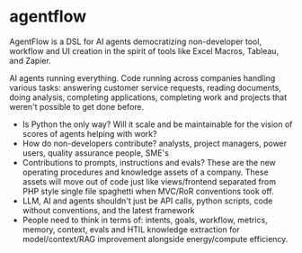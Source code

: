 # agentflow
AgentFlow is a DSL for AI agents democratizing non-developer tool, workflow and UI creation in the spirit of tools like Excel Macros, Tableau, and Zapier.

AI agents running everything. Code running across companies handling various tasks: answering customer service requests, reading documents, doing analysis, completing applications, completing work and projects that weren't possible to get done before.

- Is Python the only way? Will it scale and be maintainable for the vision of scores of agents helping with work?
- How do non-developers contribute? analysts, project managers, power users, quality assurance people, SME's
- Contributions to prompts, instructions and evals? These are the new operating procedures and knowledge assets of a company. These assets will move out of code just like views/frontend separated from PHP style single file spaghetti when MVC/RoR conventions took off. 
- LLM, AI and agents shouldn't just be API calls, python scripts, code without conventions, and the latest framework
- People need to think in terms of: intents, goals, workflow, metrics, memory, context, evals and HTIL knowledge extraction for model/context/RAG improvement alongside energy/compute efficiency.
  
